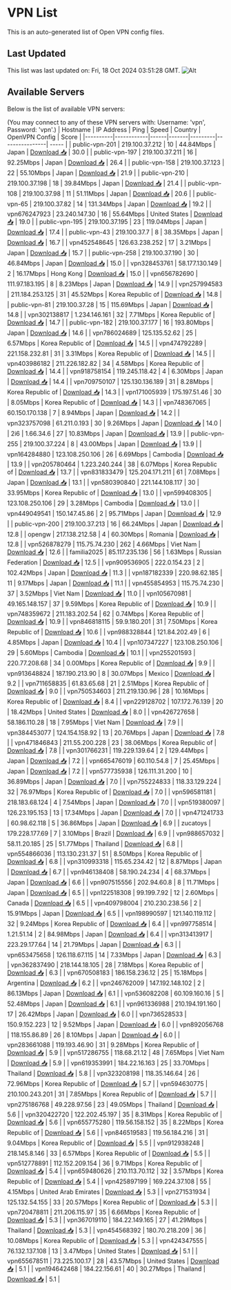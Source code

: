 # VPN List

This is an auto-generated list of Open VPN config files.

## Last Updated

This list was last updated on: Fri, 18 Oct 2024 03:51:28 GMT.
![Alt](https://repobeats.axiom.co/api/embed/186b98318ef1479477931607c1ad7d823f12451f.svg "Repobeats analytics image")

## Available Servers

Below is the list of available VPN servers:

(You may connect to any of these VPN servers with: Username: 'vpn', Password: 'vpn'.)
| Hostname | IP Address | Ping | Speed | Country | OpenVPN Config | Score |
|----------|------------|------|-------|---------|----------------| ----- |
| public-vpn-201 | 219.100.37.212 | 10 | 44.84Mbps | Japan | [Download 📥](./configs/server_0_JP.ovpn) | 30.0 |
| public-vpn-197 | 219.100.37.211 | 16 | 92.25Mbps | Japan | [Download 📥](./configs/server_1_JP.ovpn) | 26.4 |
| public-vpn-158 | 219.100.37.123 | 22 | 55.10Mbps | Japan | [Download 📥](./configs/server_2_JP.ovpn) | 21.9 |
| public-vpn-210 | 219.100.37.198 | 18 | 39.84Mbps | Japan | [Download 📥](./configs/server_3_JP.ovpn) | 21.4 |
| public-vpn-108 | 219.100.37.98 | 11 | 51.11Mbps | Japan | [Download 📥](./configs/server_4_JP.ovpn) | 20.6 |
| public-vpn-65 | 219.100.37.82 | 14 | 131.34Mbps | Japan | [Download 📥](./configs/server_5_JP.ovpn) | 19.2 |
| vpn676247923 | 23.240.147.30 | 16 | 55.64Mbps | United States | [Download 📥](./configs/server_6_US.ovpn) | 19.0 |
| public-vpn-195 | 219.100.37.195 | 23 | 119.04Mbps | Japan | [Download 📥](./configs/server_7_JP.ovpn) | 17.4 |
| public-vpn-43 | 219.100.37.7 | 8 | 38.35Mbps | Japan | [Download 📥](./configs/server_8_JP.ovpn) | 16.7 |
| vpn452548645 | 126.63.238.252 | 17 | 3.21Mbps | Japan | [Download 📥](./configs/server_9_JP.ovpn) | 15.7 |
| public-vpn-258 | 219.100.37.190 | 30 | 46.84Mbps | Japan | [Download 📥](./configs/server_10_JP.ovpn) | 15.0 |
| vpn328453761 | 58.177.130.149 | 2 | 16.17Mbps | Hong Kong | [Download 📥](./configs/server_11_HK.ovpn) | 15.0 |
| vpn656782690 | 111.97.183.195 | 8 | 8.23Mbps | Japan | [Download 📥](./configs/server_12_JP.ovpn) | 14.9 |
| vpn257994583 | 211.184.253.125 | 31 | 45.52Mbps | Korea Republic of | [Download 📥](./configs/server_13_KR.ovpn) | 14.8 |
| public-vpn-81 | 219.100.37.28 | 15 | 115.69Mbps | Japan | [Download 📥](./configs/server_14_JP.ovpn) | 14.8 |
| vpn302138817 | 1.234.146.161 | 32 | 7.71Mbps | Korea Republic of | [Download 📥](./configs/server_15_KR.ovpn) | 14.7 |
| public-vpn-182 | 219.100.37.177 | 16 | 193.80Mbps | Japan | [Download 📥](./configs/server_16_JP.ovpn) | 14.6 |
| vpn786024689 | 125.135.52.62 | 25 | 6.57Mbps | Korea Republic of | [Download 📥](./configs/server_17_KR.ovpn) | 14.5 |
| vpn474792289 | 221.158.232.81 | 31 | 3.31Mbps | Korea Republic of | [Download 📥](./configs/server_18_KR.ovpn) | 14.5 |
| vpn403986182 | 211.226.182.82 | 34 | 4.58Mbps | Korea Republic of | [Download 📥](./configs/server_19_KR.ovpn) | 14.4 |
| vpn918758154 | 119.245.118.42 | 4 | 6.30Mbps | Japan | [Download 📥](./configs/server_20_JP.ovpn) | 14.4 |
| vpn709750107 | 125.130.136.189 | 31 | 8.28Mbps | Korea Republic of | [Download 📥](./configs/server_21_KR.ovpn) | 14.3 |
| vpn171005939 | 175.197.51.46 | 30 | 8.05Mbps | Korea Republic of | [Download 📥](./configs/server_22_KR.ovpn) | 14.3 |
| vpn748367065 | 60.150.170.138 | 7 | 8.94Mbps | Japan | [Download 📥](./configs/server_23_JP.ovpn) | 14.2 |
| vpn323757098 | 61.211.0.193 | 30 | 9.26Mbps | Japan | [Download 📥](./configs/server_24_JP.ovpn) | 14.0 |
| 2i6 | 1.66.34.6 | 27 | 10.83Mbps | Japan | [Download 📥](./configs/server_25_JP.ovpn) | 13.9 |
| public-vpn-255 | 219.100.37.224 | 8 | 43.00Mbps | Japan | [Download 📥](./configs/server_26_JP.ovpn) | 13.9 |
| vpn164284880 | 123.108.250.106 | 26 | 6.69Mbps | Cambodia | [Download 📥](./configs/server_27_KH.ovpn) | 13.9 |
| vpn205780464 | 1.223.240.244 | 38 | 6.07Mbps | Korea Republic of | [Download 📥](./configs/server_28_KR.ovpn) | 13.7 |
| vpn831833479 | 125.204.171.211 | 61 | 7.08Mbps | Japan | [Download 📥](./configs/server_29_JP.ovpn) | 13.1 |
| vpn580390840 | 221.144.108.117 | 30 | 33.95Mbps | Korea Republic of | [Download 📥](./configs/server_30_KR.ovpn) | 13.0 |
| vpn599408305 | 123.108.250.106 | 29 | 3.28Mbps | Cambodia | [Download 📥](./configs/server_31_KH.ovpn) | 13.0 |
| vpn449049541 | 150.147.45.86 | 2 | 95.71Mbps | Japan | [Download 📥](./configs/server_32_JP.ovpn) | 12.9 |
| public-vpn-200 | 219.100.37.213 | 16 | 66.24Mbps | Japan | [Download 📥](./configs/server_33_JP.ovpn) | 12.8 |
| opengw | 217.138.212.58 | 4 | 60.30Mbps | Romania | [Download 📥](./configs/server_34_RO.ovpn) | 12.8 |
| vpn526878279 | 115.75.74.230 | 262 | 4.66Mbps | Viet Nam | [Download 📥](./configs/server_35_VN.ovpn) | 12.6 |
| familia2025 | 85.117.235.136 | 56 | 1.63Mbps | Russian Federation | [Download 📥](./configs/server_36_RU.ovpn) | 12.5 |
| vpn909536905 | 222.0.154.23 | 2 | 102.42Mbps | Japan | [Download 📥](./configs/server_37_JP.ovpn) | 11.3 |
| vpn187182339 | 220.98.62.185 | 11 | 9.17Mbps | Japan | [Download 📥](./configs/server_38_JP.ovpn) | 11.1 |
| vpn455854953 | 115.75.74.230 | 37 | 3.52Mbps | Viet Nam | [Download 📥](./configs/server_39_VN.ovpn) | 11.0 |
| vpn105670981 | 49.165.148.157 | 37 | 9.59Mbps | Korea Republic of | [Download 📥](./configs/server_40_KR.ovpn) | 10.9 |
| vpn748359672 | 211.183.202.54 | 62 | 0.74Mbps | Korea Republic of | [Download 📥](./configs/server_41_KR.ovpn) | 10.9 |
| vpn846818115 | 59.9.180.201 | 31 | 7.50Mbps | Korea Republic of | [Download 📥](./configs/server_42_KR.ovpn) | 10.6 |
| vpn988328844 | 121.84.202.49 | 6 | 4.85Mbps | Japan | [Download 📥](./configs/server_43_JP.ovpn) | 10.4 |
| vpn107347227 | 123.108.250.106 | 29 | 5.60Mbps | Cambodia | [Download 📥](./configs/server_44_KH.ovpn) | 10.1 |
| vpn255201593 | 220.77.208.68 | 34 | 0.00Mbps | Korea Republic of | [Download 📥](./configs/server_45_KR.ovpn) | 9.9 |
| vpn913648824 | 187.190.213.90 | 8 | 30.07Mbps | Mexico | [Download 📥](./configs/server_46_MX.ovpn) | 9.2 |
| vpn711658835 | 61.83.65.68 | 21 | 2.51Mbps | Korea Republic of | [Download 📥](./configs/server_47_KR.ovpn) | 9.0 |
| vpn750534603 | 211.219.130.96 | 28 | 10.16Mbps | Korea Republic of | [Download 📥](./configs/server_48_KR.ovpn) | 8.4 |
| vpn229128702 | 107.172.76.139 | 20 | 18.42Mbps | United States | [Download 📥](./configs/server_49_US.ovpn) | 8.0 |
| vpn426727658 | 58.186.110.28 | 18 | 7.95Mbps | Viet Nam | [Download 📥](./configs/server_50_VN.ovpn) | 7.9 |
| vpn384453077 | 124.154.158.92 | 13 | 20.76Mbps | Japan | [Download 📥](./configs/server_51_JP.ovpn) | 7.8 |
| vpn471846843 | 211.55.200.228 | 23 | 38.06Mbps | Korea Republic of | [Download 📥](./configs/server_52_KR.ovpn) | 7.8 |
| vpn301766231 | 119.229.139.64 | 2 | 129.44Mbps | Japan | [Download 📥](./configs/server_53_JP.ovpn) | 7.2 |
| vpn665476019 | 60.110.54.8 | 7 | 25.45Mbps | Japan | [Download 📥](./configs/server_54_JP.ovpn) | 7.2 |
| vpn577735938 | 126.111.31.200 | 10 | 36.89Mbps | Japan | [Download 📥](./configs/server_55_JP.ovpn) | 7.0 |
| vpn755224833 | 118.33.129.224 | 32 | 76.97Mbps | Korea Republic of | [Download 📥](./configs/server_56_KR.ovpn) | 7.0 |
| vpn596581181 | 218.183.68.124 | 4 | 7.54Mbps | Japan | [Download 📥](./configs/server_57_JP.ovpn) | 7.0 |
| vpn519380097 | 126.23.195.153 | 13 | 17.34Mbps | Japan | [Download 📥](./configs/server_58_JP.ovpn) | 7.0 |
| vpn471241733 | 60.98.62.118 | 5 | 36.86Mbps | Japan | [Download 📥](./configs/server_59_JP.ovpn) | 6.9 |
| zucatoys | 179.228.177.69 | 7 | 3.10Mbps | Brazil | [Download 📥](./configs/server_60_BR.ovpn) | 6.9 |
| vpn988657032 | 58.11.20.185 | 25 | 51.77Mbps | Thailand | [Download 📥](./configs/server_61_TH.ovpn) | 6.8 |
| vpn554866036 | 113.130.231.37 | 51 | 8.50Mbps | Korea Republic of | [Download 📥](./configs/server_62_KR.ovpn) | 6.8 |
| vpn310993318 | 115.65.234.42 | 12 | 8.87Mbps | Japan | [Download 📥](./configs/server_63_JP.ovpn) | 6.7 |
| vpn946138408 | 58.190.24.234 | 4 | 68.37Mbps | Japan | [Download 📥](./configs/server_64_JP.ovpn) | 6.6 |
| vpn907515556 | 202.94.60.8 | 8 | 11.71Mbps | Japan | [Download 📥](./configs/server_65_JP.ovpn) | 6.5 |
| vpn122518308 | 99.199.7.92 | 12 | 2.60Mbps | Canada | [Download 📥](./configs/server_66_CA.ovpn) | 6.5 |
| vpn409798004 | 210.230.238.56 | 2 | 15.91Mbps | Japan | [Download 📥](./configs/server_67_JP.ovpn) | 6.5 |
| vpn198990597 | 121.140.119.112 | 32 | 9.24Mbps | Korea Republic of | [Download 📥](./configs/server_68_KR.ovpn) | 6.4 |
| vpn997758514 | 1.21.51.14 | 2 | 84.98Mbps | Japan | [Download 📥](./configs/server_69_JP.ovpn) | 6.4 |
| vpn313413917 | 223.29.177.64 | 14 | 21.79Mbps | Japan | [Download 📥](./configs/server_70_JP.ovpn) | 6.3 |
| vpn653475658 | 126.118.67.115 | 14 | 7.33Mbps | Japan | [Download 📥](./configs/server_71_JP.ovpn) | 6.3 |
| vpn362837490 | 218.144.18.105 | 28 | 7.18Mbps | Korea Republic of | [Download 📥](./configs/server_72_KR.ovpn) | 6.3 |
| vpn670508183 | 186.158.236.12 | 25 | 15.18Mbps | Argentina | [Download 📥](./configs/server_73_AR.ovpn) | 6.2 |
| vpn246762009 | 147.192.148.102 | 2 | 86.13Mbps | Japan | [Download 📥](./configs/server_74_JP.ovpn) | 6.1 |
| vpn536082208 | 60.109.160.16 | 5 | 52.48Mbps | Japan | [Download 📥](./configs/server_75_JP.ovpn) | 6.1 |
| vpn961336988 | 210.194.191.160 | 17 | 26.42Mbps | Japan | [Download 📥](./configs/server_76_JP.ovpn) | 6.0 |
| vpn736528533 | 150.9.152.223 | 12 | 9.52Mbps | Japan | [Download 📥](./configs/server_77_JP.ovpn) | 6.0 |
| vpn892056768 | 118.155.86.89 | 26 | 8.10Mbps | Japan | [Download 📥](./configs/server_78_JP.ovpn) | 6.0 |
| vpn283661088 | 119.193.46.90 | 31 | 9.28Mbps | Korea Republic of | [Download 📥](./configs/server_79_KR.ovpn) | 5.9 |
| vpn517286755 | 118.68.21.12 | 48 | 7.65Mbps | Viet Nam | [Download 📥](./configs/server_80_VN.ovpn) | 5.9 |
| vpn619353991 | 184.22.16.163 | 25 | 33.70Mbps | Thailand | [Download 📥](./configs/server_81_TH.ovpn) | 5.8 |
| vpn323208198 | 118.35.146.64 | 26 | 72.96Mbps | Korea Republic of | [Download 📥](./configs/server_82_KR.ovpn) | 5.7 |
| vpn594630775 | 210.100.243.201 | 31 | 7.85Mbps | Korea Republic of | [Download 📥](./configs/server_83_KR.ovpn) | 5.7 |
| vpn275186768 | 49.228.97.56 | 23 | 49.05Mbps | Thailand | [Download 📥](./configs/server_84_TH.ovpn) | 5.6 |
| vpn320422720 | 122.202.45.197 | 35 | 8.31Mbps | Korea Republic of | [Download 📥](./configs/server_85_KR.ovpn) | 5.6 |
| vpn655775280 | 119.56.158.152 | 35 | 8.22Mbps | Korea Republic of | [Download 📥](./configs/server_86_KR.ovpn) | 5.6 |
| vpn846519583 | 119.56.184.216 | 31 | 9.04Mbps | Korea Republic of | [Download 📥](./configs/server_87_KR.ovpn) | 5.5 |
| vpn912938248 | 218.145.8.146 | 33 | 6.57Mbps | Korea Republic of | [Download 📥](./configs/server_88_KR.ovpn) | 5.5 |
| vpn512778891 | 112.152.209.154 | 36 | 9.71Mbps | Korea Republic of | [Download 📥](./configs/server_89_KR.ovpn) | 5.4 |
| vpn659480626 | 210.113.70.112 | 32 | 3.57Mbps | Korea Republic of | [Download 📥](./configs/server_90_KR.ovpn) | 5.4 |
| vpn425897199 | 169.224.37.108 | 55 | 4.15Mbps | United Arab Emirates | [Download 📥](./configs/server_91_AE.ovpn) | 5.3 |
| vpn271531934 | 125.132.54.155 | 33 | 20.57Mbps | Korea Republic of | [Download 📥](./configs/server_92_KR.ovpn) | 5.3 |
| vpn720478811 | 211.206.115.97 | 35 | 6.66Mbps | Korea Republic of | [Download 📥](./configs/server_93_KR.ovpn) | 5.3 |
| vpn367019110 | 184.22.149.165 | 27 | 41.29Mbps | Thailand | [Download 📥](./configs/server_94_TH.ovpn) | 5.3 |
| vpn454568392 | 180.70.218.209 | 36 | 10.08Mbps | Korea Republic of | [Download 📥](./configs/server_95_KR.ovpn) | 5.3 |
| vpn424347555 | 76.132.137.108 | 13 | 3.47Mbps | United States | [Download 📥](./configs/server_96_US.ovpn) | 5.1 |
| vpn655678511 | 73.225.100.17 | 28 | 43.57Mbps | United States | [Download 📥](./configs/server_97_US.ovpn) | 5.1 |
| vpn194642468 | 184.22.156.61 | 40 | 30.27Mbps | Thailand | [Download 📥](./configs/server_98_TH.ovpn) | 5.1 |
